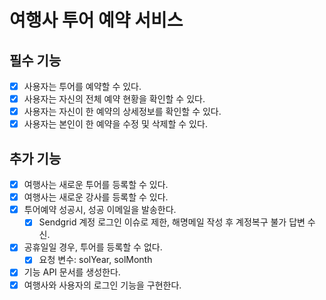 # 여행사 투어 예약 서비스 


## 필수 기능
- [x] 사용자는 투어를 예약할 수 있다. 
- [x] 사용자는 자신의 전체 예약 현황을 확인할 수 있다.
- [x] 사용자는 자신이 한 예약의 상세정보를 확인할 수 있다.
- [x] 사용자는 본인이 한 예약을 수정 및 삭제할 수 있다.

## 추가 기능
- [x] 여행사는 새로운 투어를 등록할 수 있다.
- [x] 여행사는 새로운 강사를 등록할 수 있다.
- [x] 투어예약 성공시, 성공 이메일을 발송한다.
    - [x] Sendgrid 계정 로그인 이슈로 제한, 해명메일 작성 후 계정복구 불가 답변 수신.
- [x]  공휴일일 경우, 투어를 등록할 수 없다. 
    - [x] 요청 변수: solYear, solMonth
- [x] 기능 API 문서를 생성한다. 
- [x] 여행사와 사용자의 로그인 기능을 구현한다.
